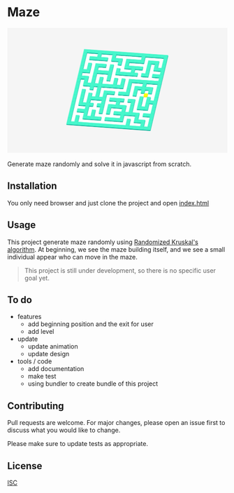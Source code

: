 # Maze


<img src="screenshot.png" alt="screenshot of my project" />

Generate maze randomly and solve it in javascript from scratch.

## Installation

You only need browser and just clone the project and open [index.html](./index.html)

## Usage

This project generate maze randomly using [Randomized Kruskal's algorithm](https://en.wikipedia.org/wiki/Maze_generation_algorithm). At beginning, we see the maze building itself, and we see a small individual appear who can move in the maze. 

>This project is still under development, so there is no specific user goal yet.

## To do

- features
    - add beginning position and the exit for user
    - add level
- update
    - update animation
    - update design
- tools / code
    - add documentation
    - make test
    - using bundler to create bundle of this project

## Contributing

Pull requests are welcome. For major changes, please open an issue first to discuss what you would like to change.

Please make sure to update tests as appropriate.

## License

[ISC](./LICENSE.txt)